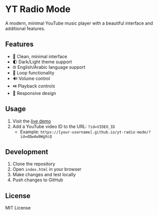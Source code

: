 # YT Radio Mode

A modern, minimal YouTube music player with a beautiful interface and additional features.

## Features

- 🎵 Clean, minimal interface
- 🌓 Dark/Light theme support
- 🌐 English/Arabic language support
- 🔄 Loop functionality
- 🔊 Volume control
- ⏯️ Playback controls
- 📱 Responsive design

## Usage

1. Visit the [live demo](https://[your-username].github.io/yt-radio-mode)
2. Add a YouTube video ID to the URL: `?id=VIDEO_ID`
   - Example: `https://[your-username].github.io/yt-radio-mode/?id=dQw4w9WgXcQ`

## Development

1. Clone the repository
2. Open `index.html` in your browser
3. Make changes and test locally
4. Push changes to GitHub

## License

MIT License 